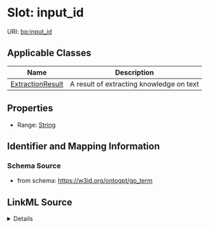 # Slot: input_id

URI: [bp:input_id](http://w3id.org/ontogpt/biological-process-templateinput_id)



<!-- no inheritance hierarchy -->




## Applicable Classes

| Name | Description |
| --- | --- |
[ExtractionResult](ExtractionResult.md) | A result of extracting knowledge on text






## Properties

* Range: [String](String.md)







## Identifier and Mapping Information







### Schema Source


* from schema: https://w3id.org/ontogpt/go_term




## LinkML Source

<details>
```yaml
name: input_id
from_schema: https://w3id.org/ontogpt/go_term
rank: 1000
alias: input_id
owner: ExtractionResult
domain_of:
- ExtractionResult
range: string

```
</details>